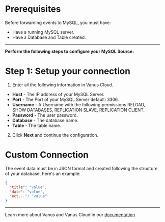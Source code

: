 #
# Prerequisites

Before forwarding events to MySQL, you must have:

- Have a running MySQL server.
- Have a Database and Table created.

---

**Perform the following steps to configure your MySQL Source:**

# Step 1: Setup your connection 

1. Enter all the following information in Vanus Cloud.
- **Host** - The IP address of your MySQL Server.
- **Port** - The Port of your MySQL Server default: 3306.
- **Username** - A Username with the following permissions RELOAD, SHOW DATABASES, REPLICATION SLAVE, REPLICATION CLIENT.
- **Password** - The user password.
- **Database** - The database name.
- **Table** - The table name.

2. Click **Next** and continue the configuration.

# Custom Connection

The event data must be in JSON format and created following the structure of your database, here's an example:

```json
{
  "title": "value",
  "date": "value",
  "ect...": "value"
}
```


---

Learn more about Vanus and Vanus Cloud in our [documentation](https://docs.vanus.ai/getting-started/what-is-vanus)
